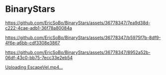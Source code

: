 # BinaryStars

https://github.com/EricSoBo/BinaryStars/assets/36778347/7ea9d38d-c222-4cae-adb1-36f78a80084a


https://github.com/EricSoBo/BinaryStars/assets/36778347/b5975f7b-8df9-4f6e-a6bb-cdf3308e3867


https://github.com/EricSoBo/BinaryStars/assets/36778347/8952a52b-06df-43c0-bb75-7ecc33e2eb54


[Uploading EscapeVel.mp4…](https://github.com/EricSoBo/BinaryStars/assets/36778347/5cf7e4d4-6ae4-4050-9306-ae47dcd61e80)
